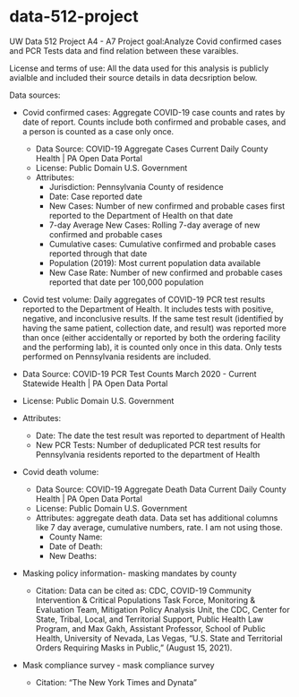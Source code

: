 # data-512-project
UW Data 512 Project A4 - A7 
Project goal:Analyze Covid confirmed cases and PCR Tests data and find relation between these varaibles. 

License and terms of use:
All the data used for this analysis is publicly avialble and included their source details in data decsription below.

Data sources:
* Covid confirmed cases: Aggregate COVID-19 case counts and rates by date of report. Counts include both confirmed and probable cases, and a person is counted as a case only once.
  * Data Source: COVID-19 Aggregate Cases Current Daily County Health | PA Open Data Portal
  * License: Public Domain U.S. Government
  * Attributes:
      * Jurisdiction: Pennsylvania County of residence 
      * Date: Case reported date
      * New Cases: Number of new confirmed and probable cases first reported to the Department of Health on that date
      * 7-day Average New Cases: Rolling 7-day average of new confirmed and probable cases
      * Cumulative cases: Cumulative confirmed and probable cases reported through that date
      * Population (2019): Most current population data available
      * New Case Rate: Number of new confirmed and probable cases reported that date per 100,000 population

*	Covid test volume: Daily aggregates of COVID-19 PCR test results reported to the Department of Health. It includes tests with positive, negative, and inconclusive results. If the same test result (identified by having the same patient, collection date, and result) was reported more than once (either accidentally or reported by both the ordering facility and the performing lab), it is counted only once in this data. Only tests performed on Pennsylvania residents are included.
  * Data Source: COVID-19 PCR Test Counts March 2020 - Current Statewide Health | PA Open Data Portal
  * License: Public Domain U.S. Government
  * Attributes:
    * Date: The date the test result was reported to department of Health
    * New PCR Tests: Number of deduplicated PCR test results for Pennsylvania residents reported to the department of Health
* Covid death volume:
  * Data Source: COVID-19 Aggregate Death Data Current Daily County Health | PA Open Data Portal
  * License: Public Domain U.S. Government
  * Attributes: aggregate death data. Data set has additional columns like 7 day average, cumulative numbers, rate. I am not using those.
    * County Name:
    * Date of Death:
    * New Deaths: 
* Masking policy information- masking mandates by county
  * Citation: Data can be cited as: CDC, COVID-19 Community Intervention & Critical Populations Task Force, Monitoring & Evaluation Team, Mitigation Policy Analysis Unit, the CDC, Center for State, Tribal, Local, and Territorial Support, Public Health Law Program, and Max Gakh, Assistant Professor, School of Public Health, University of Nevada, Las Vegas, “U.S. State and Territorial Orders Requiring Masks in Public,” (August 15, 2021).
* Mask compliance survey - mask compliance survey
  * Citation: “The New York Times and Dynata”

